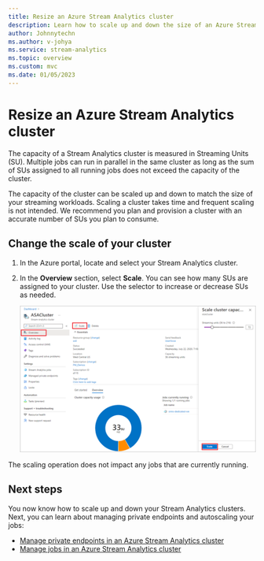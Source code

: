 ```yaml
---
title: Resize an Azure Stream Analytics cluster
description: Learn how to scale up and down the size of an Azure Stream Analytics cluster.
author: Johnnytechn
ms.author: v-johya
ms.service: stream-analytics
ms.topic: overview
ms.custom: mvc
ms.date: 01/05/2023
---
```


# Resize an Azure Stream Analytics cluster

The capacity of a Stream Analytics cluster is measured in Streaming Units (SU). Multiple jobs can run in parallel in the same cluster as long as the sum of SUs assigned to all running jobs does not exceed the capacity of the cluster.

The capacity of the cluster can be scaled up and down to match the size of your streaming workloads. Scaling a cluster takes time and frequent scaling is not intended. We recommend you plan and provision a cluster with an accurate number of SUs you plan to consume.

## Change the scale of your cluster

1. In the Azure portal, locate and select your Stream Analytics cluster.

1. In the **Overview** section, select **Scale**. You can see how many SUs are assigned to your cluster. Use the selector to increase or decrease SUs as needed.

   ![scale cluster](./media/scale-cluster/scale-cluster.png)

The scaling operation does not impact any jobs that are currently running.

## Next steps

You now know how to scale up and down your Stream Analytics clusters. Next, you can learn about managing private endpoints and autoscaling your jobs:

* [Manage private endpoints in an Azure Stream Analytics cluster](private-endpoints.md)
* [Manage jobs in an Azure Stream Analytics cluster](manage-jobs-cluster.md)
